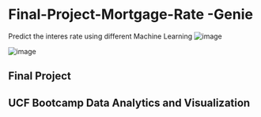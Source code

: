 # Final-Project-Mortgage-Rate -Genie
 Predict the interes rate using different Machine Learning
 ![image](https://user-images.githubusercontent.com/112348240/222618055-59e1b13b-2416-44a8-aec8-f72cd7ed904c.png)


 
 ![image](https://user-images.githubusercontent.com/112348240/222617620-6986d9bc-d574-4d47-aefb-63b4b772277c.png)
 
 ## **Final Project**
 
 ## **UCF Bootcamp Data Analytics and Visualization**

